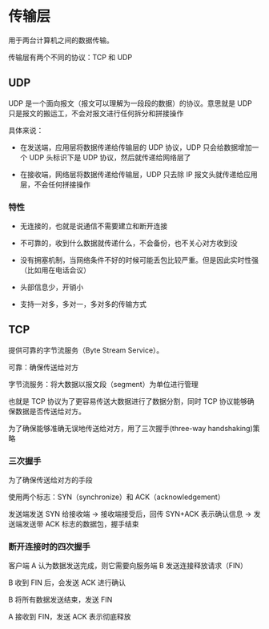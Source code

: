 # 传输层

用于两台计算机之间的数据传输。

传输层有两个不同的协议：TCP 和 UDP

## UDP

UDP 是一个面向报文（报文可以理解为一段段的数据）的协议。意思就是 UDP
只是报文的搬运工，不会对报文进行任何拆分和拼接操作

具体来说：

- 在发送端，应用层将数据传递给传输层的 UDP 协议，UDP 只会给数据增加一个 UDP
  头标识下是 UDP 协议，然后就传递给网络层了

- 在接收端，网络层将数据传递给传输层，UDP 只去除 IP
  报文头就传递给应用层，不会任何拼接操作

### 特性

- 无连接的，也就是说通信不需要建立和断开连接

- 不可靠的，收到什么数据就传递什么，不会备份，也不关心对方收到没

- 没有拥塞机制，当网络条件不好的时候可能丢包比较严重。但是因此实时性强（比如用在电话会议）

- 头部信息少，开销小

- 支持一对多，多对一，多对多的传输方式

## TCP

提供可靠的字节流服务（Byte Stream Service）。

可靠：确保传送给对方

字节流服务：将大数据以报文段（segment）为单位进行管理

也就是 TCP 协议为了更容易传送大数据进行了数据分割，同时 TCP 协议能够确保数据是否传送给对方。

为了确保能够准确无误地传送给对方，用了三次握手(three-way handshaking)策略

### 三次握手

为了确保传送给对方的手段

使用两个标志：SYN（synchronize）和 ACK（acknowledgement）

发送端发送 SYN 给接收端 → 接收端接受后，回传 SYN+ACK 表示确认信息 → 发送端发送带 ACK 标志的数据包，握手结束

### 断开连接时的四次握手

客户端 A 认为数据发送完成，则它需要向服务端 B 发送连接释放请求（FIN）

B 收到 FIN 后，会发送 ACK 进行确认

B 将所有数据发送结束，发送 FIN

A 接收到 FIN，发送 ACK 表示彻底释放
